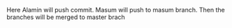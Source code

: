 Here Alamin will push commit. Masum will push to masum branch. Then the branches will be merged to master brach
